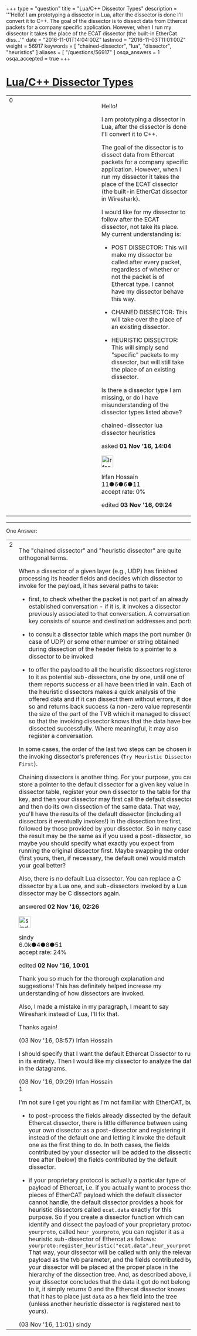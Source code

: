 +++
type = "question"
title = "Lua/C++ Dissector Types"
description = '''Hello! I am prototyping a dissector in Lua, after the dissector is done I&#x27;ll convert it to C++. The goal of the dissector is to dissect data from Ethercat packets for a company specific application. However, when I run my dissector it takes the place of the ECAT dissector (the built-in EtherCat diss...'''
date = "2016-11-01T14:04:00Z"
lastmod = "2016-11-03T11:01:00Z"
weight = 56917
keywords = [ "chained-dissector", "lua", "dissector", "heuristics" ]
aliases = [ "/questions/56917" ]
osqa_answers = 1
osqa_accepted = true
+++

<div class="headNormal">

# [Lua/C++ Dissector Types](/questions/56917/luac-dissector-types)

</div>

<div id="main-body">

<div id="askform">

<table id="question-table" style="width:100%;"><colgroup><col style="width: 50%" /><col style="width: 50%" /></colgroup><tbody><tr class="odd"><td style="width: 30px; vertical-align: top"><div class="vote-buttons"><span id="post-56917-upvote" class="ajax-command post-vote up" rel="nofollow" title="I like this post (click again to cancel)"> </span><div id="post-56917-score" class="post-score" title="current number of votes">0</div><span id="post-56917-downvote" class="ajax-command post-vote down" rel="nofollow" title="I dont like this post (click again to cancel)"> </span> <span id="favorite-mark" class="ajax-command favorite-mark" rel="nofollow" title="mark/unmark this question as favorite (click again to cancel)"> </span><div id="favorite-count" class="favorite-count"></div></div></td><td><div id="item-right"><div class="question-body"><p>Hello!</p><p>I am prototyping a dissector in Lua, after the dissector is done I'll convert it to C++.</p><p>The goal of the dissector is to dissect data from Ethercat packets for a company specific application. However, when I run my dissector it takes the place of the ECAT dissector (the built-in EtherCat dissector in Wireshark).</p><p>I would like for my dissector to follow after the ECAT dissector, not take its place. My current understanding is:</p><ul><li><p>POST DISSECTOR: This will make my dissector be called after every packet, regardless of whether or not the packet is of Ethercat type. I cannot have my dissector behave this way.</p></li><li><p>CHAINED DISSECTOR: This will take over the place of an existing dissector.</p></li><li><p>HEURISTIC DISSECTOR: This will simply send "specific" packets to my dissector, but will still take the place of an existing dissector.</p></li></ul><p>Is there a dissector type I am missing, or do I have misunderstanding of the dissector types listed above?</p></div><div id="question-tags" class="tags-container tags"><span class="post-tag tag-link-chained-dissector" rel="tag" title="see questions tagged &#39;chained-dissector&#39;">chained-dissector</span> <span class="post-tag tag-link-lua" rel="tag" title="see questions tagged &#39;lua&#39;">lua</span> <span class="post-tag tag-link-dissector" rel="tag" title="see questions tagged &#39;dissector&#39;">dissector</span> <span class="post-tag tag-link-heuristics" rel="tag" title="see questions tagged &#39;heuristics&#39;">heuristics</span></div><div id="question-controls" class="post-controls"></div><div class="post-update-info-container"><div class="post-update-info post-update-info-user"><p>asked <strong>01 Nov '16, 14:04</strong></p><img src="https://secure.gravatar.com/avatar/00cd850e8d2944c2c7dcdc13baf50a81?s=32&amp;d=identicon&amp;r=g" class="gravatar" width="32" height="32" alt="Irfan%20Hossain&#39;s gravatar image" /><p><span>Irfan Hossain</span><br />
<span class="score" title="11 reputation points">11</span><span title="6 badges"><span class="badge1">●</span><span class="badgecount">6</span></span><span title="6 badges"><span class="silver">●</span><span class="badgecount">6</span></span><span title="11 badges"><span class="bronze">●</span><span class="badgecount">11</span></span><br />
<span class="accept_rate" title="Rate of the user&#39;s accepted answers">accept rate:</span> <span title="Irfan Hossain has no accepted answers">0%</span></p></div><div class="post-update-info post-update-info-edited"><p><span> edited <strong>03 Nov '16, 09:24</strong> </span></p></div></div><div id="comments-container-56917" class="comments-container"></div><div id="comment-tools-56917" class="comment-tools"></div><div class="clear"></div><div id="comment-56917-form-container" class="comment-form-container"></div><div class="clear"></div></div></td></tr></tbody></table>

------------------------------------------------------------------------

<div class="tabBar">

<span id="sort-top"></span>

<div class="headQuestions">

One Answer:

</div>

</div>

<span id="56923"></span>

<div id="answer-container-56923" class="answer accepted-answer">

<table style="width:100%;"><colgroup><col style="width: 50%" /><col style="width: 50%" /></colgroup><tbody><tr class="odd"><td style="width: 30px; vertical-align: top"><div class="vote-buttons"><span id="post-56923-upvote" class="ajax-command post-vote up" rel="nofollow" title="I like this post (click again to cancel)"> </span><div id="post-56923-score" class="post-score" title="current number of votes">2</div><span id="post-56923-downvote" class="ajax-command post-vote down" rel="nofollow" title="I dont like this post (click again to cancel)"> </span> <span class="accept-answer on" rel="nofollow" title="Irfan Hossain has selected this answer as the correct answer"> </span></div></td><td><div class="item-right"><div class="answer-body"><p>The "chained dissector" and "heuristic dissector" are quite orthogonal terms.</p><p>When a dissector of a given layer (e.g., UDP) has finished processing its header fields and decides which dissector to invoke for the payload, it has several paths to take:</p><ul><li><p>first, to check whether the packet is not part of an already established conversation - if it is, it invokes a dissector previously associated to that conversation. A conversation key consists of source and destination addresses and ports.</p></li><li><p>to consult a dissector table which maps the port number (in case of UDP) or some other number or string obtained during dissection of the header fields to a pointer to a dissector to be invoked</p></li><li><p>to offer the payload to all the heuristic dissectors registered to it as potential sub-dissectors, one by one, until one of them reports success or all have been tried in vain. Each of the heuristic dissectors makes a quick analysis of the offered data and if it can dissect them without errors, it does so and returns back success (a non-zero value representing the size of the part of the TVB which it managed to dissect) so that the invoking dissector knows that the data have been dissected successfully. Where meaningful, it may also register a conversation.</p></li></ul><p>In some cases, the order of the last two steps can be chosen in the invoking dissector's preferences (<code>Try Heuristic Dissectors First</code>).</p><p>Chaining dissectors is another thing. For your purpose, you can store a pointer to the default dissector for a given key value in a dissector table, register your own dissector to the table for that key, and then your dissector may first call the default dissector and then do its own dissection of the same data. That way, you'll have the results of the default dissector (including all dissectors it eventually invokes!) in the dissection tree first, followed by those provided by your dissector. So in many cases the result may be the same as if you used a post-dissector, so maybe you should specify what exactly you expect from running the original dissector first. Maybe swapping the order (first yours, then, if necessary, the default one) would match your goal better?</p><p>Also, there is no default Lua dissector. You can replace a C dissector by a Lua one, and sub-dissectors invoked by a Lua dissector may be C dissectors again.</p></div><div class="answer-controls post-controls"></div><div class="post-update-info-container"><div class="post-update-info post-update-info-user"><p>answered <strong>02 Nov '16, 02:26</strong></p><img src="https://secure.gravatar.com/avatar/00fc6e2633725bd871ff636f0175eabc?s=32&amp;d=identicon&amp;r=g" class="gravatar" width="32" height="32" alt="sindy&#39;s gravatar image" /><p><span>sindy</span><br />
<span class="score" title="6049 reputation points"><span>6.0k</span></span><span title="4 badges"><span class="badge1">●</span><span class="badgecount">4</span></span><span title="8 badges"><span class="silver">●</span><span class="badgecount">8</span></span><span title="51 badges"><span class="bronze">●</span><span class="badgecount">51</span></span><br />
<span class="accept_rate" title="Rate of the user&#39;s accepted answers">accept rate:</span> <span title="sindy has 110 accepted answers">24%</span></p></div><div class="post-update-info post-update-info-edited"><p><span> edited <strong>02 Nov '16, 10:01</strong> </span></p></div></div><div id="comments-container-56923" class="comments-container"><span id="56938"></span><div id="comment-56938" class="comment"><div id="post-56938-score" class="comment-score"></div><div class="comment-text"><p>Thank you so much for the thorough explanation and suggestions! This has definitely helped increase my understanding of how dissectors are invoked.</p><p>Also, I made a mistake in my paragraph, I meant to say Wireshark instead of Lua, I'll fix that.</p><p>Thanks again!</p></div><div id="comment-56938-info" class="comment-info"><span class="comment-age">(03 Nov '16, 08:57)</span> <span class="comment-user userinfo">Irfan Hossain</span></div></div><span id="56941"></span><div id="comment-56941" class="comment"><div id="post-56941-score" class="comment-score"></div><div class="comment-text"><p>I should specify that I want the default Ethercat Dissector to run in its entirety. Then I would like my dissector to analyze the data in the datagrams.</p></div><div id="comment-56941-info" class="comment-info"><span class="comment-age">(03 Nov '16, 09:29)</span> <span class="comment-user userinfo">Irfan Hossain</span></div></div><span id="56945"></span><div id="comment-56945" class="comment"><div id="post-56945-score" class="comment-score">1</div><div class="comment-text"><p>I'm not sure I get you right as I'm not familiar with EtherCAT, but:</p><ul><li><p>to post-process the fields already dissected by the default Ethercat dissector, there is little difference between using your own dissector as a post-dissector and registering it instead of the default one and letting it invoke the default one as the first thing to do. In both cases, the fields contributed by your dissector will be added to the dissection tree after (below) the fields contributed by the default dissector.</p></li><li><p>if your proprietary protocol is actually a particular type of payload of Ethercat, i.e. if you actually want to process those pieces of EtherCAT payload which the default dissector cannot handle, the default dissector provides a hook for heuristic dissectors called <code>ecat.data</code> exactly for this purpose. So if you create a dissector function which can identify and dissect the payload of your proprietary protocol <code>yourproto</code>, called <code>heur_yourproto</code>, you can register it as a heuristic sub-dissector of Ethercat as follows:<br />
<code>yourproto:register_heuristic("ecat.data",heur_yourproto)</code><br />
That way, your dissector will be called with only the relevant payload as the tvb parameter, and the fields contributed by your dissector will be placed at the proper place in the hierarchy of the dissection tree. And, as described above, if your dissector concludes that the data it got do not belong to it, it simply returns 0 and the Ethercat dissector knows that it has to place just <code>data</code> as a hex field into the tree (unless another heuristic dissector is registered next to yours).</p></li></ul></div><div id="comment-56945-info" class="comment-info"><span class="comment-age">(03 Nov '16, 11:01)</span> <span class="comment-user userinfo">sindy</span></div></div></div><div id="comment-tools-56923" class="comment-tools"></div><div class="clear"></div><div id="comment-56923-form-container" class="comment-form-container"></div><div class="clear"></div></div></td></tr></tbody></table>

</div>

<div class="paginator-container-left">

</div>

</div>

</div>

